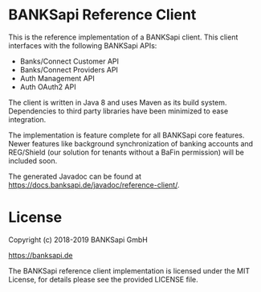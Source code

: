 # BANKSapi Reference Client

This is the reference implementation of a BANKSapi client. This client
interfaces with the following BANKSapi APIs:
* Banks/Connect Customer API
* Banks/Connect Providers API
* Auth Management API
* Auth OAuth2 API

The client is written in Java 8 and uses Maven as its build system.
Dependencies to third party libraries have been minimized to ease integration.

The implementation is feature complete for all BANKSapi core features. Newer
features like background synchronization of banking accounts and REG/Shield
(our solution for tenants without a BaFin permission) will be included soon.

The generated Javadoc can be found at
https://docs.banksapi.de/javadoc/reference-client/.

# License

Copyright (c) 2018-2019 BANKSapi GmbH

https://banksapi.de

The BANKSapi reference client implementation is licensed under the MIT License,
for details please see the provided LICENSE file.

